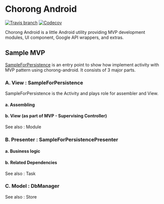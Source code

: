 # Chorong Android

[![Travis branch](https://img.shields.io/travis/poksion/chorong-android/master.svg)](https://travis-ci.org/poksion/chorong-android)
[![Codecov](https://img.shields.io/codecov/c/github/poksion/chorong-android.svg)](https://codecov.io/gh/poksion/chorong-android)

Chorong Android is a little Android utility providing MVP development modules, UI component, Google API wrappers, and extras.

## Sample MVP
[SampleForPersistence](samples/src/main/java/net/poksion/chorong/android/samples/SampleForPersistence.java) is an entry point to show how implement activity with MVP pattern using chorong-android. It consists of 3 major parts.

### A. View : SampleForPersistence
SampleForPersistence is the Activity and plays role for assembler and View.

#### a. Assembling
#### b. View (as part of MVP - Supervising Controller)

See also : Module

### B. Presenter : SampleForPersistencePresenter

#### a. Business logic
#### b. Related Dependencies

See also : Task

### C. Model : DbManager

See also : Store